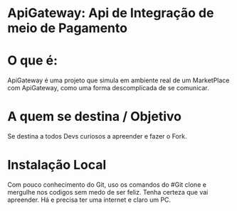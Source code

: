# ApiGateway: Api de Integração de meio de Pagamento
# O que é:
ApiGateway é uma projeto que simula em ambiente real de um MarketPlace com ApiGateway, como uma forma descomplicada de se comunicar.

# A quem se destina / Objetivo
Se destina a todos Devs curiosos a apreender e fazer o Fork. 

# Instalação Local
Com pouco conhecimento do Git, uso os comandos do #Git clone e mergulhe nos codigos sem medo de ser feliz. Tenha certeza que vai apreender. Há e precisa ter uma internet e claro um PC.
